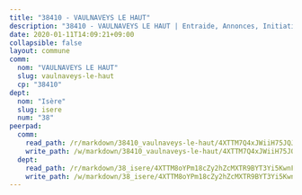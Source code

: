 ```yaml
---
title: "38410 - VAULNAVEYS LE HAUT"
description: "38410 - VAULNAVEYS LE HAUT | Entraide, Annonces, Initiatives"
date: 2020-01-11T14:09:21+09:00
collapsible: false
layout: commune
comm:
  nom: "VAULNAVEYS LE HAUT"
  slug: vaulnaveys-le-haut
  cp: "38410"
dept:
  nom: "Isère"
  slug: isere
  num: "38"
peerpad:
  comm:
    read_path: /r/markdown/38410_vaulnaveys-le-haut/4XTTM7Q4xJWiiH75JQJRYhJvfiZDp4iQYyqXesfSt8MA34rPo
    write_path: /w/markdown/38410_vaulnaveys-le-haut/4XTTM7Q4xJWiiH75JQJRYhJvfiZDp4iQYyqXesfSt8MA34rPo-K3TgTgYwn9kf42JJWNWijjn73gpnNwWaGv7d4ETFLETAzYjXURiHdnSBj5SahEG3YnwKEYderXjvgMMg7bCmSJMkTiYgaM43EyjoehCiNTB76YSwLwQu34AP79rRwbrp5bgNdLrq
  dept:
    read_path: /r/markdown/38_isere/4XTTM8oYPm18cZy2hZcMXTR9BYT3Yi5KwnFvpXu1TXaRq7Q3V
    write_path: /w/markdown/38_isere/4XTTM8oYPm18cZy2hZcMXTR9BYT3Yi5KwnFvpXu1TXaRq7Q3V-K3TgUoSzs2JpJwfbzBvgU8N95mHo7JXz7NbEctNRM3EDb2iYHA4maKm3pRQwmboULLPnLFTEhRgTawPTWpmxTxKbTwDgAEzA9tUHjpudQTWdKWfdVSegAo77eCwhXTaVG7AyUZEs
---
```



